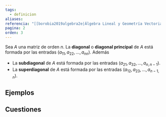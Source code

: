 ```yaml
---
tags:
  - definicion
aliases: 
referencia: "[[borobia2019algebra2e|Álgebra Lineal y Geometría Vectorial (2a ed)]]"
pagina: 2
orden: 3
---
```

Sea $A$ una matriz de orden $n$. La **diagonal** o **diagonal principal** de $A$ está formada por las entradas $(a_{11}, a_{22}, \dots, a_{nn})$. Además
- La **subdiagonal** de $A$ está formada por las entradas $(a_{21}, a_{32}, \dots, a_{n,n-1})$.
- La **superdiagonal** de $A$ está formada por las entradas $(a_{12}, a_{23}, ..., a_{n-1,n})$.

## Ejemplos

## Cuestiones
